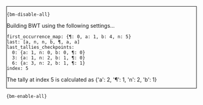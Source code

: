 <div style="border:1px solid black;">

`{bm-disable-all}`

Building BWT using the following settings...

```
first_occurrence_map: {¶: 0, a: 1, b: 4, n: 5}
last: [a, n, n, b, ¶, a, a]
last_tallies_checkpoints: 
  0: {a: 1, n: 0, b: 0, ¶: 0}
  3: {a: 1, n: 2, b: 1, ¶: 0}
  6: {a: 3, n: 2, b: 1, ¶: 1}
index: 5

```

The tally at index 5 is calculated as {'a': 2, '¶': 1, 'n': 2, 'b': 1}
</div>

`{bm-enable-all}`

